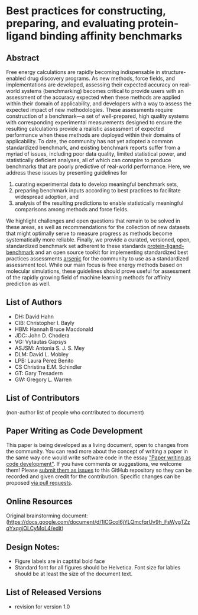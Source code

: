 # Best practices for constructing, preparing, and evaluating protein-ligand binding affinity benchmarks

## Abstract

Free energy calculations are rapidly becoming indispensable in structure-enabled drug discovery programs. As new methods, force fields, and implementations are developed, assessing their expected accuracy on real-world systems (benchmarking) becomes critical to provide users with an assessment of the accuracy expected when these methods are applied within their domain of applicability, and developers with a way to assess the expected impact of new methodologies. These assessments require construction of a benchmark—a set of well-prepared, high quality systems with corresponding experimental measurements designed to ensure the resulting calculations provide a realistic assessment of expected performance when these methods are deployed within their domains of applicability. To date, the community has not yet adopted a common standardized benchmark, and existing benchmark reports suffer from a myriad of issues, including poor data quality, limited statistical power, and statistically deficient analyses, all of which can conspire to produce benchmarks that are poorly predictive of real-world performance. Here, we address these issues by presenting guidelines for 

1. curating experimental data to develop meaningful benchmark sets, 
2. preparing benchmark inputs according to best practices to facilitate widespread adoption, and 
3. analysis of the resulting predictions to enable statistically meaningful comparisons among methods and force fields. 
 
We highlight challenges and open questions that remain to be solved in these areas, as well as recommendations for the collection of new datasets that might optimally serve to measure progress as methods become systematically more reliable. Finally, we provide a curated, versioned, open, standardized benchmark set adherent to these standards [protein-ligand-benchmark](https://github.com/openforcefield/protein-ligand-benchmark)  and an open source toolkit for implementing standardized best practices assessments [arsenic](https://github.com/openforcefield/Arsenic) for the community to use as a standardized assessment tool. While our main focus is free energy methods based on molecular simulations, these guidelines should prove useful for assessment of the rapidly growing field of machine learning methods for affinity prediction as well.

## List of Authors

- DH: David Hahn   
- CIB: Christopher I. Bayly
- HBM: Hannah Bruce Macdonald
- JDC: John D. Chodera
- VG: Vytautas Gapsys
- ASJSM: Antonia S. J. S. Mey
- DLM:  David L. Mobley
- LPB: Laura Perez Benito
- CS Christina E.M. Schindler
- GT: Gary Tresadern
- GW: Gregory L. Warren

## List of Contributors
(non-author list of people who contributed to document)

## Paper Writing as Code Development
<!-- This discussion is so that people know how to contribute to your document. -->
This paper is being developed as a living document, open to changes from the community.
You can read more about the concept of writing a paper in the same way one would write software code in the essay ["Paper writing as code development"](https://livecomsjournal.github.io/paper_code.html).
If you have comments or suggestions, we welcome them! Please [submit them as issues](https://guides.github.com/features/issues/) to this GitHub repository so they can be recorded and given credit for the contribution.
Specific changes can be proposed [via pull requests](https://help.github.com/articles/about-pull-requests/).


## Online Resources
Original brainstorming document: (https://docs.google.com/document/d/1lCGcol6jYLQmcfqrUv9h_FsWygTZzqYxqgjOLCyMoL4/edit)

## Design Notes:
- Figure labels are in captital bold face
- Standard font for all figures should be Helvetica. Font size for lables should be at least the size of the document text. 

## List of Released Versions
- revision for version 1.0
